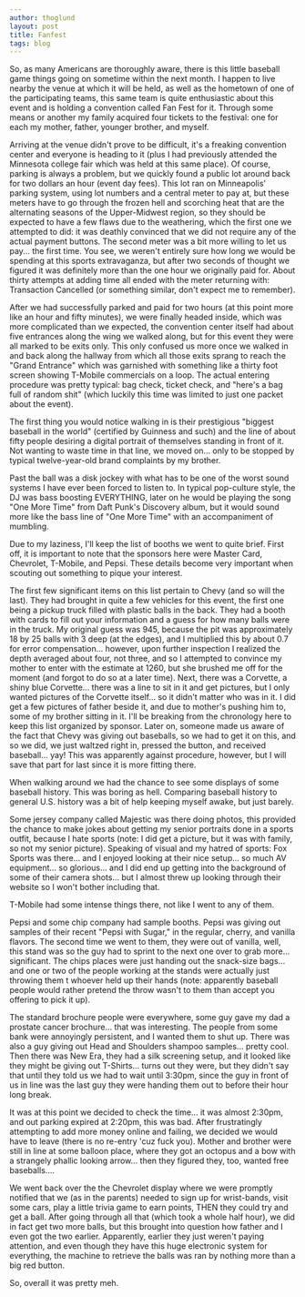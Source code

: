 ```yaml
---
author: thoglund
layout: post
title: Fanfest
tags: blog
---
```


So, as many Americans are thoroughly aware, there is this little baseball game
things going on sometime within the next month. I happen to live nearby the
venue at which it will be held, as well as the hometown of one of the
participating teams, this same team is quite enthusiastic about this event and
is holding a convention called Fan Fest for it. Through some means or another my
family acquired four tickets to the festival: one for each my mother, father,
younger brother, and myself.

Arriving at the venue didn't prove to be difficult, it's a freaking convention
center and everyone is heading to it (plus I had previously attended the
Minnesota college fair which was held at this same place). Of course, parking is
always a problem, but we quickly found a public lot around back for two dollars
an hour (event day fees). This lot ran on Minneapolis' parking system, using lot
numbers and a central meter to pay at, but these meters have to go through the
frozen hell and scorching heat that are the alternating seasons of the
Upper-Midwest region, so they should be expected to have a few flaws due to the
weathering, which the first one we attempted to did: it was deathly convinced
that we did not require any of the actual payment buttons. The second meter was
a bit more willing to let us pay... the first time. You see, we weren't entirely
sure how long we would be spending at this sports extravaganza, but after two
seconds of thought we figured it was definitely more than the one hour we
originally paid for. About thirty attempts at adding time all ended with the
meter returning with: Transaction Cancelled (or something similar, don't expect
me to remember).

After we had successfully parked and paid for two hours (at this point more like
an hour and fifty minutes), we were finally headed inside, which was more
complicated than we expected, the convention center itself had about five
entrances along the wing we walked along, but for this event they were all
marked to be exits only. This only confused us more once we walked in and back
along the hallway from which all those exits sprang to reach the "Grand
Entrance" which was garnished with something like a thirty foot screen showing
T-Mobile commercials on a loop. The actual entering procedure was pretty
typical: bag check, ticket check, and "here's a bag full of random shit" (which
luckily this time was limited to just one packet about the event).

The first thing you would notice walking in is their prestigious "biggest
baseball in the world" (certified by Guinness and such) and the line of about
fifty people desiring a digital portrait of themselves standing in front of it.
Not wanting to waste time in that line, we moved on... only to be stopped by
typical twelve-year-old brand complaints by my brother.

Past the ball was a disk jockey with what has to be one of the worst sound
systems I have ever been forced to listen to. In typical pop-culture style, the
DJ was bass boosting EVERYTHING, later on he would be playing the song "One More
Time" from Daft Punk's Discovery album, but it would sound more like the bass
line of "One More Time" with an accompaniment of mumbling.

Due to my laziness, I'll keep the list of booths we went to quite brief. First
off, it is important to note that the sponsors here were Master Card, Chevrolet,
T-Mobile, and Pepsi. These details become very important when scouting out
something to pique your interest.

The first few significant items on this list pertain to Chevy (and so will the
last). They had brought in quite a few vehicles for this event, the first one
being a pickup truck filled with plastic balls in the back. They had a booth
with cards to fill out your information and a guess for how many balls were in
the truck. My original guess was 945, because the pit was approximately 18 by 25
balls with 3 deep (at the edges), and I multiplied this by about 0.7 for error
compensation... however, upon further inspection I realized the depth averaged
about four, not three, and so I attempted to convince my mother to enter with
the estimate at 1260, but she brushed me off for the moment (and forgot to do so
at a later time). Next, there was a Corvette, a shiny blue Corvette... there was
a line to sit in it and get pictures, but I only wanted pictures of the Corvette
itself... so it didn't matter who was in it. I did get a few pictures of father
beside it, and due to mother's pushing him to, some of my brother sitting in it.
I'll be breaking from the chronology here to keep this list organized by
sponsor. Later on, someone made us aware of the fact that Chevy was giving out
baseballs, so we had to get it on this, and so we did, we just waltzed right in,
pressed the button, and received baseball... yay! This was apparently against
procedure, however, but I will save that part for last since it is more fitting
there.

When walking around we had the chance to see some displays of some baseball
history. This was boring as hell. Comparing baseball history to general U.S.
history was a bit of help keeping myself awake, but just barely.

Some jersey company called Majestic was there doing photos, this provided the
chance to make jokes about getting my senior portraits done in a sports outfit,
because I hate sports (note: I did get a picture, but it was with family, so not
my senior picture). Speaking of visual and my hatred of sports: Fox Sports was
there... and I enjoyed looking at their nice setup... so much AV equipment... so
glorious... and I did end up getting into the background of some of their camera
shots... but I almost threw up looking through their website so I won't bother
including that.

T-Mobile had some intense things there, not like I went to any of them.

Pepsi and some chip company had sample booths. Pepsi was giving out samples of
their recent "Pepsi with Sugar," in the regular, cherry, and vanilla flavors.
The second time we went to them, they were out of vanilla, well, this stand was
so the guy had to sprint to the next one over to grab more... significant. The
chips places were just handing out the snack-size bags... and one or two of the
people working at the stands were actually just throwing them t whoever held up
their hands (note: apparently baseball people would rather pretend the throw
wasn't to them than accept you offering to pick it up).

The standard brochure people were everywhere, some guy gave my dad a prostate
cancer brochure... that was interesting. The people from some bank were
annoyingly persistent, and I wanted them to shut up. There was also a guy giving
out Head and Shoulders shampoo samples... pretty cool. Then there was New Era,
they had a silk screening setup, and it looked like they might be giving out
T-Shirts... turns out they were, but they didn't say that until they told us we
had to wait until 3:30pm, since the guy in front of us in line was the last guy
they were handing them out to before their hour long break.

It was at this point we decided to check the time... it was almost 2:30pm, and
out parking expired at 2:20pm, this was bad. After frustratingly attempting to
add more money online and failing, we decided we would have to leave (there is
no re-entry 'cuz fuck you). Mother and brother were still in line at some
balloon place, where they got an octopus and a bow with a strangely phallic
looking arrow... then they figured they, too, wanted free baseballs....

We went back over the the Chevrolet display where we were promptly notified that
we (as in the parents) needed to sign up for wrist-bands, visit some cars, play
a little trivia game to earn points, THEN they could try and get a ball. After
going through all that (which took a whole half hour), we did in fact get two
more balls, but this brought into question how father and I even got the two
earlier. Apparently, earlier they just weren't paying attention, and even though
they have this huge electronic system for everything, the machine to retrieve
the balls was ran by nothing more than a big red button.

So, overall it was pretty meh.
